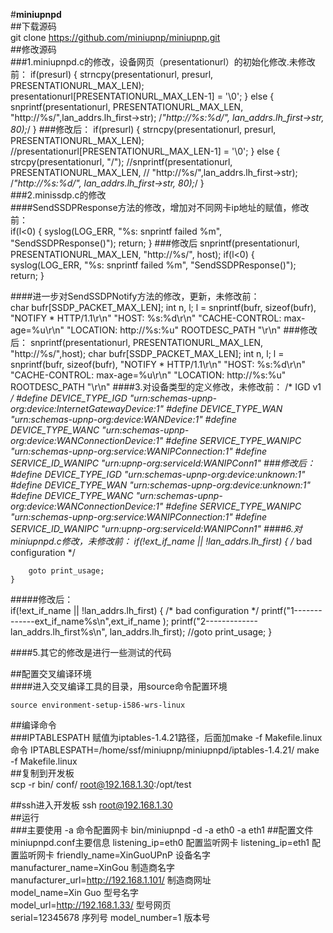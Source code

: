 #**miniupnpd**  
##下载源码  
    git clone https://github.com/miniupnp/miniupnp.git  
##修改源码  
###1.miniupnpd.c的修改，设备网页（presentationurl）的初始化修改.未修改前：
	if(presurl)
	{
		strncpy(presentationurl, presurl, PRESENTATIONURL_MAX_LEN);
		presentationurl[PRESENTATIONURL_MAX_LEN-1] = '\0';
	}
	else
	{   
		snprintf(presentationurl, PRESENTATIONURL_MAX_LEN,
		         "http://%s/",lan_addrs.lh_first->str);
		         /*"http://%s:%d/", lan_addrs.lh_first->str, 80);*/
	} 
###修改后：
	if(presurl)
	{
		strncpy(presentationurl, presurl, PRESENTATIONURL_MAX_LEN);
		//presentationurl[PRESENTATIONURL_MAX_LEN-1] = '\0';
	}
	else
	{   strcpy(presentationurl, "/");
		//snprintf(presentationurl, PRESENTATIONURL_MAX_LEN,
		     //    "http://%s/",lan_addrs.lh_first->str);
		         /*"http://%s:%d/", lan_addrs.lh_first->str, 80);*/
	}  
###2.minissdp.c的修改  
####SendSSDPResponse方法的修改，增加对不同网卡ip地址的赋值，修改前：  
	if(l<0)
	{
		syslog(LOG_ERR, "%s: snprintf failed %m",
		       "SendSSDPResponse()");
		return;
	}
###修改后
	snprintf(presentationurl, PRESENTATIONURL_MAX_LEN,
		         "http://%s/", host);
	if(l<0)
	{
		syslog(LOG_ERR, "%s: snprintf failed %m",
		       "SendSSDPResponse()");
		return;
	}

####进一步对SendSSDPNotify方法的修改，更新，未修改前：  
	char bufr[SSDP_PACKET_MAX_LEN];
	int n, l;
	l = snprintf(bufr, sizeof(bufr),
		"NOTIFY * HTTP/1.1\r\n"
		"HOST: %s:%d\r\n"
		"CACHE-CONTROL: max-age=%u\r\n"
		"LOCATION: http://%s:%u" ROOTDESC_PATH "\r\n"
###修改后：
	snprintf(presentationurl, PRESENTATIONURL_MAX_LEN,
		        "http://%s/",host);
	char bufr[SSDP_PACKET_MAX_LEN];
	int n, l;
	l = snprintf(bufr, sizeof(bufr),
		"NOTIFY * HTTP/1.1\r\n"
		"HOST: %s:%d\r\n"
		"CACHE-CONTROL: max-age=%u\r\n"
		"LOCATION: http://%s:%u" ROOTDESC_PATH "\r\n" 
####3.对设备类型的定义修改，未修改前： 
	/* IGD v1 */
	#define DEVICE_TYPE_IGD     "urn:schemas-upnp-org:device:InternetGatewayDevice:1"
	#define DEVICE_TYPE_WAN     "urn:schemas-upnp-org:device:WANDevice:1"
	#define DEVICE_TYPE_WANC    "urn:schemas-upnp-org:device:WANConnectionDevice:1"
	#define SERVICE_TYPE_WANIPC "urn:schemas-upnp-org:service:WANIPConnection:1"
	#define SERVICE_ID_WANIPC   "urn:upnp-org:serviceId:WANIPConn1" 
###修改后： 
	#define DEVICE_TYPE_IGD     "urn:schemas-upnp-org:device:unknown:1"
	#define DEVICE_TYPE_WAN     "urn:schemas-upnp-org:device:unknown:1"
	#define DEVICE_TYPE_WANC    "urn:schemas-upnp-org:device:WANConnectionDevice:1"
	#define SERVICE_TYPE_WANIPC "urn:schemas-upnp-org:service:WANIPConnection:1"
	#define SERVICE_ID_WANIPC   "urn:upnp-org:serviceId:WANIPConn1" 
####6.对miniupnpd.c修改，未修改前： 
	if(!ext_if_name || !lan_addrs.lh_first)
	{
		/* bad configuration */
	
		goto print_usage;
	} 
#####修改后：  
	if(!ext_if_name || !lan_addrs.lh_first)
	{
		/* bad configuration */
		printf("1-------------ext_if_name%s\n",ext_if_name );
		printf("2-------------lan_addrs.lh_first%s\n", lan_addrs.lh_first);
		//goto print_usage;
	}
	
####5.其它的修改是进行一些测试的代码

##配置交叉编译环境  
####进入交叉编译工具的目录，用source命令配置环境 

    source environment-setup-i586-wrs-linux   
##编译命令  
###IPTABLESPATH 赋值为iptables-1.4.21路径，后面加make -f Makefile.linux命令
    IPTABLESPATH=/home/ssf/miniupnp/miniupnpd/iptables-1.4.21/ make -f Makefile.linux  
##复制到开发板  
	scp -r bin/ conf/ root@192.168.1.30:/opt/test

##ssh进入开发板
    ssh root@192.168.1.30  
##运行  
###主要使用 -a 命令配置网卡
	bin/miniupnpd -d -a eth0 -a eth1
##配置文件miniupnpd.conf主要信息
	listening_ip=eth0    配置监听网卡
	listening_ip=eth1    配置监听网卡
	friendly_name=XinGuoUPnP     设备名字
	manufacturer_name=XinGou     制造商名字  
	manufacturer_url=http://192.168.1.101/   制造商网址  
	model_name=Xin Guo  型号名字  
	model_url=http://192.168.1.33/    型号网页  
	serial=12345678    序列号
	model_number=1     版本号